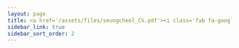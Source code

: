 ```yaml
---
layout: page
title: <a href='/assets/files/seungcheol_CV.pdf'><i class='fab fa-google'></i> Resume</a>
sidebar_link: true
sidebar_sort_order: 2
---
```

